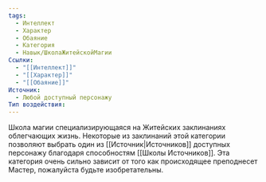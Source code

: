 ```yaml
---
tags:
  - Интеллект
  - Характер
  - Обаяние
  - Категория
  - Навык/ШколаЖитейскойМагии
Ссылки:
  - "[[Интеллект]]"
  - "[[Характер]]"
  - "[[Обаяние]]"
Источник:
  - Любой доступный персонажу
Тип воздействия:
---
```

Школа магии специализирующаяся на Житейских заклинаниях облегчающих жизнь. Некоторые из заклинаний этой категории позволяют выбрать один из [[Источник|Источников]] доступных персонажу благодаря способностям [[Школы Источников]]. Эта категория очень сильно зависит от того как происходящее преподнесет Мастер, пожалуйста будьте изобретательны. 